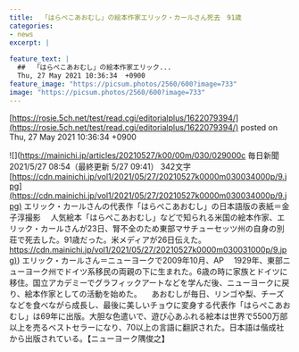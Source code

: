 ```yaml
---
title:  「はらぺこあおむし」の絵本作家エリック・カールさん死去　91歳  
categories:
- news
excerpt: |
  
feature_text: |
  ##  「はらぺこあおむし」の絵本作家エリック...
  Thu, 27 May 2021 10:36:34  +0900
feature_image: "https://picsum.photos/2560/600?image=733"
image: "https://picsum.photos/2560/600?image=733"
---
```


[https://rosie.5ch.net/test/read.cgi/editorialplus/1622079394/](https://rosie.5ch.net/test/read.cgi/editorialplus/1622079394/)
posted on Thu, 27 May 2021 10:36:34  +0900

<!--more-->

![](https://mainichi.jp/articles/20210527/k00/00m/030/029000c 毎日新聞 2021/5/27 08:54（最終更新 5/27 09:41） 342文字 [https://cdn.mainichi.jp/vol1/2021/05/27/20210527k0000m030034000p/9.jpg](https://cdn.mainichi.jp/vol1/2021/05/27/20210527k0000m030034000p/9.jpg) エリック・カールさんの代表作「はらぺこあおむし」の日本語版の表紙＝金子淳撮影 　人気絵本「はらぺこあおむし」などで知られる米国の絵本作家、エリック・カールさんが23日、腎不全のため東部マサチューセッツ州の自身の別荘で死去した。91歳だった。米メディアが26日伝えた。 [https://cdn.mainichi.jp/vol1/2021/05/27/20210527k0000m030031000p/9.jpg)](https://cdn.mainichi.jp/vol1/2021/05/27/20210527k0000m030031000p/9.jpg)) エリック・カールさん＝ニューヨークで2009年10月、AP 　1929年、東部ニューヨーク州でドイツ系移民の両親の下に生まれた。6歳の時に家族とドイツに移住。国立アカデミーでグラフィックアートなどを学んだ後、ニューヨークに戻り、絵本作家としての活動を始めた。 　あおむしが毎日、リンゴや梨、チーズなどを食べながら成長し、最後に美しいチョウに変身する代表作「はらぺこあおむし」は69年に出版。大胆な色遣いで、遊び心あふれる絵本は世界で5500万部以上を売るベストセラーになり、70以上の言語に翻訳された。日本語は偕成社から出版されている。【ニューヨーク隅俊之】
